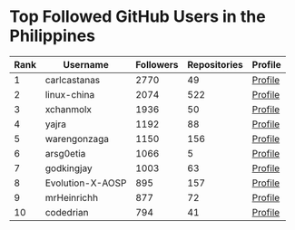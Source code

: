 # Top Followed GitHub Users in the Philippines

| Rank | Username | Followers | Repositories | Profile |
| --- | --- | --- | --- | --- |
| 1 | carlcastanas | 2770 | 49 | [Profile](https://github.com/carlcastanas) |
| 2 | linux-china | 2074 | 522 | [Profile](https://github.com/linux-china) |
| 3 | xchanmolx | 1936 | 50 | [Profile](https://github.com/xchanmolx) |
| 4 | yajra | 1192 | 88 | [Profile](https://github.com/yajra) |
| 5 | warengonzaga | 1150 | 156 | [Profile](https://github.com/warengonzaga) |
| 6 | arsg0etia | 1066 | 5 | [Profile](https://github.com/arsg0etia) |
| 7 | godkingjay | 1003 | 63 | [Profile](https://github.com/godkingjay) |
| 8 | Evolution-X-AOSP | 895 | 157 | [Profile](https://github.com/Evolution-X-AOSP) |
| 9 | mrHeinrichh | 877 | 72 | [Profile](https://github.com/mrHeinrichh) |
| 10 | codedrian | 794 | 41 | [Profile](https://github.com/codedrian) |
